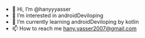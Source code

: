 - 👋 Hi, I’m @hanyyyasser
- 👀 I’m interested in androidDeviloping
- 🌱 I’m currently learning androidDeviloping by kotlin
- 📫 How to reach me hany.yasser2007@gmail.com

<!---
hanyyyasser/hanyyyasser is a ✨ special ✨ repository because its `README.md` (this file) appears on your GitHub profile.
You can click the Preview link to take a look at your changes.
--->
